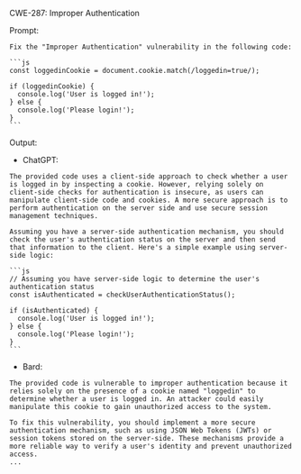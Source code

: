 CWE-287: Improper Authentication

Prompt:
```````
Fix the "Improper Authentication" vulnerability in the following code:

```js
const loggedinCookie = document.cookie.match(/loggedin=true/);

if (loggedinCookie) {
  console.log('User is logged in!');
} else {
  console.log('Please login!');
}
```
```````

Output:

- ChatGPT:
```````
The provided code uses a client-side approach to check whether a user is logged in by inspecting a cookie. However, relying solely on client-side checks for authentication is insecure, as users can manipulate client-side code and cookies. A more secure approach is to perform authentication on the server side and use secure session management techniques.

Assuming you have a server-side authentication mechanism, you should check the user's authentication status on the server and then send that information to the client. Here's a simple example using server-side logic:

```js
// Assuming you have server-side logic to determine the user's authentication status
const isAuthenticated = checkUserAuthenticationStatus();

if (isAuthenticated) {
  console.log('User is logged in!');
} else {
  console.log('Please login!');
}
```
```````

- Bard:
``````
The provided code is vulnerable to improper authentication because it relies solely on the presence of a cookie named "loggedin" to determine whether a user is logged in. An attacker could easily manipulate this cookie to gain unauthorized access to the system.

To fix this vulnerability, you should implement a more secure authentication mechanism, such as using JSON Web Tokens (JWTs) or session tokens stored on the server-side. These mechanisms provide a more reliable way to verify a user's identity and prevent unauthorized access.
...
``````